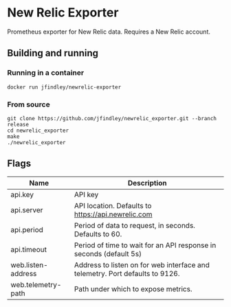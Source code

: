 # New Relic Exporter

Prometheus exporter for New Relic data.
Requires a New Relic account.

## Building and running

### Running in a container

	docker run jfindley/newrelic-exporter

### From source

	git clone https://github.com/jfindley/newrelic_exporter.git --branch release
	cd newrelic_exporter
    make
    ./newrelic_exporter

## Flags

Name               | Description
-------------------|------------
api.key            | API key
api.server         | API location.  Defaults to https://api.newrelic.com
api.period         | Period of data to request, in seconds.  Defaults to 60.
api.timeout        | Period of time to wait for an API response in seconds (default 5s)
web.listen-address | Address to listen on for web interface and telemetry.  Port defaults to 9126.
web.telemetry-path | Path under which to expose metrics.
